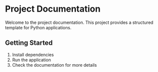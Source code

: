 
# Project Documentation

Welcome to the project documentation. This project provides a structured template for Python applications.

## Getting Started
1. Install dependencies
2. Run the application
3. Check the documentation for more details
